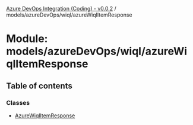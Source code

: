 [Azure DevOps Integration (Coding) - v0.0.2](../README.md) / models/azureDevOps/wiql/azureWiqlItemResponse

# Module: models/azureDevOps/wiql/azureWiqlItemResponse

## Table of contents

### Classes

- [AzureWiqlItemResponse](../classes/models_azureDevOps_wiql_azureWiqlItemResponse.AzureWiqlItemResponse.md)
